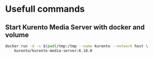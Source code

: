 # Usefull commands

## Start Kurento Media Server with docker and volume

```bash
docker run -d -v $(pwd)/tmp:/tmp --name kurento --network host \
    kurento/kurento-media-server:6.18.0
```
